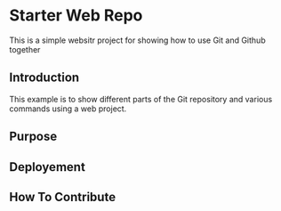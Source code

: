 # Starter Web Repo

This is a simple websitr project for showing how to use Git and Github together

## Introduction

This example is to show different parts of the Git repository and various commands using a web project.

## Purpose

## Deployement

## How To Contribute